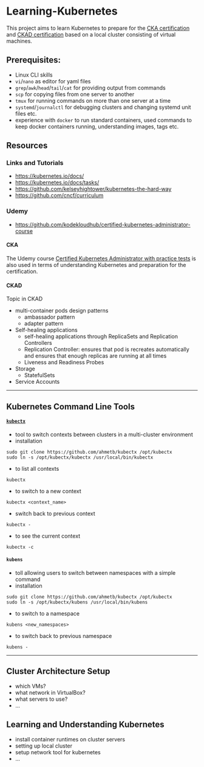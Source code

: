 # Learning-Kubernetes
This project aims to learn Kubernetes to prepare for the [CKA certification](https://www.cncf.io/certification/cka/) and [CKAD certification](https://www.cncf.io/certification/ckad/) based on a local cluster consisting of virtual machines. 

## Prerequisites:
- Linux CLI skills
- `vi`/`nano` as editor for yaml files
- `grep`/`awk`/`head`/`tail`/`cat` for providing output from commands 
- `scp` for copying files from one server to another
- `tmux` for running commands on more than one server at a time
- `systemd`/`journalctl` for debugging clusters and changing systemd unit files etc.
- experience with `docker` to run standard containers, used commands to keep docker containers running, understanding images, tags etc.

## Resources
### Links and Tutorials
- https://kubernetes.io/docs/
- https://kubernetes.io/docs/tasks/
- https://github.com/kelseyhightower/kubernetes-the-hard-way
- https://github.com/cncf/curriculum

### Udemy

- https://github.com/kodekloudhub/certified-kubernetes-administrator-course

#### CKA
The Udemy course [Certified Kubernetes Administrator with practice tests](https://www.udemy.com/course/certified-kubernetes-administrator-with-practice-tests/) is also used in terms of understanding Kubernetes and preparation for the certification.

#### CKAD
Topic in CKAD
- multi-container pods design patterns
  - ambassador pattern
  - adapter pattern
- Self-healing applications
  - self-healing applications through ReplicaSets and Replication Controllers
  - Replication Controller: ensures that pod is recreates automatically and ensures that enough replicas are running at all times
  - Liveness and Readiness Probes
- Storage
  - StatefulSets
- Service Accounts

---
## Kubernetes Command Line Tools

#### [`kubectx`](https://github.com/ahmetb/kubectx)
- tool to switch contexts between clusters in a multi-cluster environment
- installation
```
sudo git clone https://github.com/ahmetb/kubectx /opt/kubectx
sudo ln -s /opt/kubectx/kubectx /usr/local/bin/kubectx
```
- to list all contexts
```
kubectx
```
- to switch to a new context
```
kubectx <context_name>
```
- switch back to previous context
```
kubectx -
```
- to see the current context
```
kubectx -c
```

#### `kubens`
- toll allowing users to switch between namespaces with a simple command
- installation
```
sudo git clone https://github.com/ahmetb/kubectx /opt/kubectx
sudo ln -s /opt/kubectx/kubens /usr/local/bin/kubens
```
- to switch to a namespace
```
kubens <new_namespaces>
```
- to switch back to previous namespace
```
kubens -
```

---
## Cluster Architecture Setup

- which VMs?
- what network in VirtualBox?
- what servers to use?
- ...

## Learning and Understanding Kubernetes

- install container runtimes on cluster servers
- setting up local cluster
- setup network tool for kubernetes
- ...

